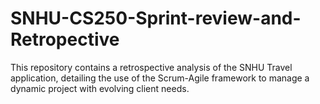 # SNHU-CS250-Sprint-review-and-Retropective
This repository contains a retrospective analysis of the SNHU Travel application, detailing the use of the Scrum-Agile framework to manage a dynamic project with evolving client needs.

